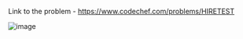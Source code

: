 Link to the problem - https://www.codechef.com/problems/HIRETEST



![image](https://github.com/Haleshot/Competitive-Programming/assets/57552973/f3670e8c-e6a3-4c64-8ab4-21e8039ad033)
